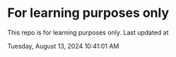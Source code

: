 # For learning purposes only
This repo is for learning purposes only.
Last updated at

Tuesday, August 13, 2024 10:41:01 AM

